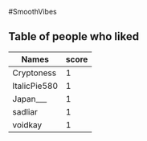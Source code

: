 #SmoothVibes
## Table of people who liked
Names | score
--- | ---
Cryptoness | 1
ItalicPie580 | 1
Japan___ | 1
sadliar | 1
voidkay | 1
